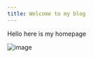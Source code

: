 ```yaml
---
title: Welcome to my blog
---
```

Hello here is my homepage


![image](https://github.com/pauljunsukhan/skills-github-pages/assets/168819039/f3cbea1a-3cfa-4544-b42f-887f3fdb1efa)
